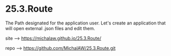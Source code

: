 # 25.3.Route
The Path designated for the application user. Let's create an application that will open external .json files and edit them.

site --> https://michalaw.github.io/25.3.Route/

repo --> https://github.com/MichalAW/25.3.Route.git
